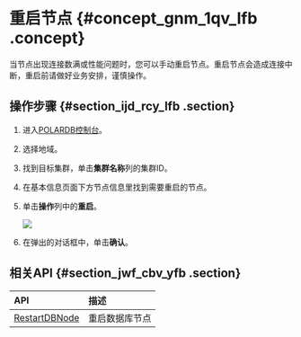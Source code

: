 # 重启节点 {#concept_gnm_1qv_lfb .concept}

当节点出现连接数满或性能问题时，您可以手动重启节点。重启节点会造成连接中断，重启前请做好业务安排，谨慎操作。

## 操作步骤 {#section_ijd_rcy_lfb .section}

1.  进入[POLARDB控制台](https://polardb.console.aliyun.com/)。
2.  选择地域。
3.  找到目标集群，单击**集群名称**列的集群ID。
4.  在基本信息页面下方节点信息里找到需要重启的节点。
5.  单击**操作**列中的**重启**。

    ![](http://static-aliyun-doc.oss-cn-hangzhou.aliyuncs.com/assets/img/23678/156594120313715_zh-CN.png)

6.  在弹出的对话框中，单击**确认**。

## 相关API {#section_jwf_cbv_yfb .section}

|API|描述|
|:--|:-|
|[RestartDBNode](../../../../intl.zh-CN/API参考/节点管理/RestartDBNode.md#)|重启数据库节点|


